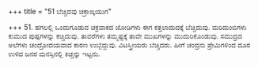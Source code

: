 +++
title = "51 ಬೆಚ್ಚಿದವು ಚಕ್ರಾಙ್ಕಯುಗ"

+++
51. ಹಗಲಲ್ಲಿ ಒಂದುಗೂಡುವ ಚಕ್ರವಾಕದ ಜೋಡಿಗಳು ಈಗ ಕತ್ತಲಾದುದಕ್ಕೆ ಬೆಚ್ಚಿದುವು. ಮರಿದುಂಬಿಗಳು ಕುಮುದ ಪುಷ್ಪಗಳನ್ನು ಕಚ್ಚಿದುವು. ತಾವರೆಗಳು ತಮ್ಮಷ್ಟಕ್ಕೆ ತಾವೇ ಮುಖಗಳನ್ನು ಮುದುರಿಕೊಂಡುವು. ಸಮುದ್ರದ ಅಲೆಗಳು ಚಂದ್ರೋದಯವಾದ ಕಾರಣ ಉಬ್ಬೆದ್ದುವು. ವಿಟಸ್ತ್ರೀಯರು ಬೆಚ್ಚಿದರು. ಹೀಗೆ ಚಂದ್ರನು ಪ್ರೇಮಿಗಳಿಂದ ದೂರ ಉಳಿದ ಜನರ ಮನಸ್ಸಿನಲ್ಲಿ ಕಿಚ್ಚನ್ನು ಇಟ್ಟನು.
